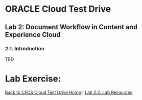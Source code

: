 # ORACLE Cloud Test Drive #

## Lab 2: Document Workflow in Content and Experience Cloud ##

### 2.1. Introduction ###


TBD

# Lab Exercise: #
[Back to CECS Cloud Test Drive Home](../README.md) | [Lab 2.2. Lab Resources](202-CecsPCSLab.md)